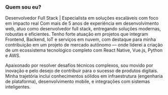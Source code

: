 ### Quem sou eu?

Desenvolvedor Full Stack | Especialista em soluções escaláveis com foco em impacto real
Com mais de 5 anos de experiência em desenvolvimento web, atuo como desenvolvedor full stack, entregando soluções modernas, robustas e eficientes. Tenho forte atuação em projetos que integram Frontend, Backend, IoT e serviços em nuvem, com destaque para minha contribuição em um projeto de mercado autônomo — onde liderei a criação de um ecossistema tecnológico completo com React Native, Vue.js, Python e AWS.

Apaixonado por resolver desafios técnicos complexos, sou movido por inovação e pelo desejo de contribuir para o sucesso de produtos digitais. Minha trajetória inclui conhecimentos sólidos em infraestrutura (engenharia de plataforma), desenvolvimento mobile, e integrações com sistemas inteligentes.

